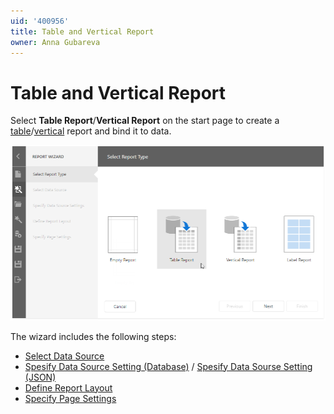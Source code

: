 ```yaml
---
uid: '400956'
title: Table and Vertical Report
owner: Anna Gubareva
---
```

# Table and Vertical Report

Select **Table Report**/**Vertical Report** on the start page to create a [table](../../create-popular-reports/create-a-table-report.md)/[vertical](../../create-popular-reports/create-a-vertical-report.md) report and bind it to data.

![](../../../../images/eurd-web-report-wizard-table-report.png)

The wizard includes the following steps:

* [Select Data Source](table-and-vertical-report/select-data-source.md)
* [Spesify Data Source Setting (Database)](table-and-vertical-report/specify-data-source-settings-database.md) / [Spesify Data Sourse Setting (JSON)](table-and-vertical-report/specify-data-source-settings-json.md)
* [Define Report Layout](table-and-vertical-report/define-report-layout.md)
* [Specify Page Settings](table-and-vertical-report/specify-page-settings.md)